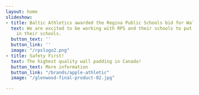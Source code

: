 ```yaml
---
layout: home
slideshow:
- title: Baltic Athletics awarded the Regina Public Schools bid for Wall Padding!
  text: We are excited to be working with RPS and their schools to put wall padding
    in their schools.
  button_text: ''
  button_link: ''
  image: "/rpslogo2.png"
- title: Safety First!
  text: The highest quality wall padding in Canada!
  button_text: More information
  button_link: "/brands/apple-athletic"
  image: "/glenwood-final-product-02.jpg"

---
```

